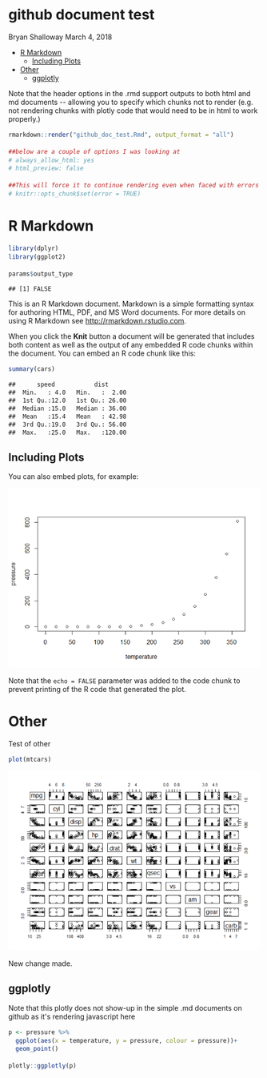 github document test
================
Bryan Shalloway
March 4, 2018

-   [R Markdown](#r-markdown)
    -   [Including Plots](#including-plots)
-   [Other](#other)
    -   [ggplotly](#ggplotly)

Note that the header options in the .rmd support outputs to both html and md documents -- allowing you to specify which chunks not to render (e.g. not rendering chunks with plotly code that would need to be in html to work properly.)

``` r
rmarkdown::render("github_doc_test.Rmd", output_format = "all")

##below are a couple of options I was looking at
# always_allow_html: yes
# html_preview: false

##This will force it to continue rendering even when faced with errors
# knitr::opts_chunk$set(error = TRUE)
```

R Markdown
==========

``` r
library(dplyr)
library(ggplot2)

params$output_type
```

    ## [1] FALSE

This is an R Markdown document. Markdown is a simple formatting syntax for authoring HTML, PDF, and MS Word documents. For more details on using R Markdown see <http://rmarkdown.rstudio.com>.

When you click the **Knit** button a document will be generated that includes both content as well as the output of any embedded R code chunks within the document. You can embed an R code chunk like this:

``` r
summary(cars)
```

    ##      speed           dist       
    ##  Min.   : 4.0   Min.   :  2.00  
    ##  1st Qu.:12.0   1st Qu.: 26.00  
    ##  Median :15.0   Median : 36.00  
    ##  Mean   :15.4   Mean   : 42.98  
    ##  3rd Qu.:19.0   3rd Qu.: 56.00  
    ##  Max.   :25.0   Max.   :120.00

Including Plots
---------------

You can also embed plots, for example:

![](github_doc_test_files/figure-markdown_github/pressure-1.png)

Note that the `echo = FALSE` parameter was added to the code chunk to prevent printing of the R code that generated the plot.

Other
=====

Test of other

``` r
plot(mtcars)
```

![](github_doc_test_files/figure-markdown_github/unnamed-chunk-3-1.png)

New change made.

ggplotly
--------

Note that this plotly does not show-up in the simple .md documents on github as it's rendering javascript here

``` r
p <- pressure %>% 
  ggplot(aes(x = temperature, y = pressure, colour = pressure))+
  geom_point()

plotly::ggplotly(p)
```
